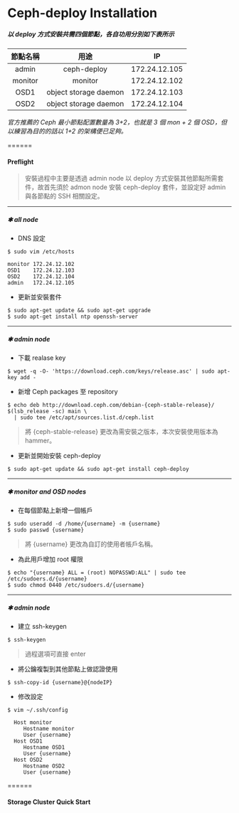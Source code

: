 # Ceph-deploy Installation

##### 以 deploy 方式安裝共需四個節點，各自功用分別如下表所示

| 節點名稱 |          用途         |      IP       |
|:--------:|:---------------------:|:-------------:|
|   admin  | ceph-deploy           | 172.24.12.105 |
|  monitor | monitor               | 172.24.12.102 |
|   OSD1   | object storage daemon | 172.24.12.103 |
|   OSD2   | object storage daemon | 172.24.12.104 |

*官方推薦的 Ceph 最小節點配置數量為 3+2，也就是 3 個 mon + 2 個 OSD，但以練習為目的的話以 1+2 的架構便已足夠。*

======

#### Preflight

> 安裝過程中主要是透過 admin node 以 deploy 方式安裝其他節點所需套件，故首先須於 admon node 安裝 ceph-deploy 套件，並設定好 admin 與各節點的 SSH 相關設定。


------
##### **✱ all node**

* DNS 設定
```
$ sudo vim /etc/hosts
```
```vim
monitor 172.24.12.102
OSD1    172.24.12.103
OSD2    172.24.12.104
admin   172.24.12.105
```

* 更新並安裝套件
```
$ sudo apt-get update && sudo apt-get upgrade
$ sudo apt-get install ntp openssh-server
```

------
##### **✱ admin node**

* 下載 realase key
```
$ wget -q -O- 'https://download.ceph.com/keys/release.asc' | sudo apt-key add -
```

* 新增 Ceph packages 至 repository
```
$ echo deb http://download.ceph.com/debian-{ceph-stable-release}/ $(lsb_release -sc) main \
  | sudo tee /etc/apt/sources.list.d/ceph.list
```
> 將 {ceph-stable-release} 更改為需安裝之版本，本次安裝使用版本為 hammer。

* 更新並開始安裝 ceph-deploy
```
$ sudo apt-get update && sudo apt-get install ceph-deploy
```

------
##### **✱ monitor and OSD nodes**

* 在每個節點上新增一個帳戶
```
$ sudo useradd -d /home/{username} -m {username}
$ sudo passwd {username}
```
> 將 {username} 更改為自訂的使用者帳戶名稱。

* 為此用戶增加 root 權限
```
$ echo "{username} ALL = (root) NOPASSWD:ALL" | sudo tee /etc/sudoers.d/{username}
$ sudo chmod 0440 /etc/sudoers.d/{username}
```

------
##### **✱ admin node**
* 建立 ssh-keygen
```
$ ssh-keygen
```
> 過程選項可直接 enter

* 將公鑰複製到其他節點上做認證使用
```
$ ssh-copy-id {username}@{nodeIP}
```

* 修改設定
```
$ vim ~/.ssh/config
```
```vim
  Host monitor
     Hostname monitor
     User {username}
  Host OSD1
     Hostname OSD1
     User {username}
  Host OSD2
     Hostname OSD2
     User {username}
```
======

#### Storage Cluster Quick Start





